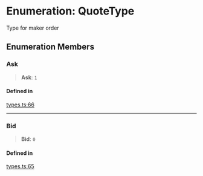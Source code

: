 # Enumeration: QuoteType

Type for maker order

## Enumeration Members

### Ask

> **Ask**: `1`

#### Defined in

[types.ts:66](https://github.com/hypercerts-org/marketplace-sdk/blob/5b36795934d26bddc05adc354c58feff6a0aa2e7/src/types.ts#L66)

***

### Bid

> **Bid**: `0`

#### Defined in

[types.ts:65](https://github.com/hypercerts-org/marketplace-sdk/blob/5b36795934d26bddc05adc354c58feff6a0aa2e7/src/types.ts#L65)
